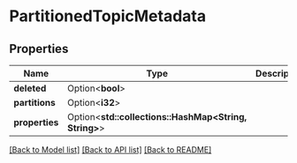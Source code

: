 # PartitionedTopicMetadata

## Properties

Name | Type | Description | Notes
------------ | ------------- | ------------- | -------------
**deleted** | Option<**bool**> |  | [optional]
**partitions** | Option<**i32**> |  | [optional]
**properties** | Option<**std::collections::HashMap<String, String>**> |  | [optional]

[[Back to Model list]](../README.md#documentation-for-models) [[Back to API list]](../README.md#documentation-for-api-endpoints) [[Back to README]](../README.md)



